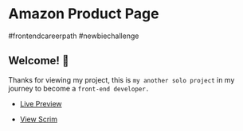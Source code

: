 # Amazon Product Page

#frontendcareerpath #newbiechallenge


## Welcome! 👋

Thanks for viewing my project, this is `my another solo project` in my journey to become a `front-end developer.`

* <a href="">Live Preview</a>

* <a href="https://scrimba.com/scrim/cgwRJzc9?pl=pVMagaWUV">View Scrim</a>
